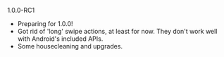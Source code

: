 1.0.0-RC1

* Preparing for 1.0.0!
* Got rid of 'long' swipe actions, at least for now. They don't work well with Android's included APIs.
* Some housecleaning and upgrades.